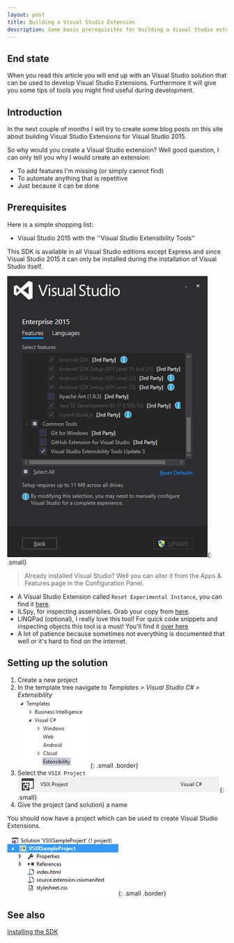 ```yaml
---
layout: post
title: Building a Visual Studio Extension
description: Some basic prerequisites for building a Visual Studio extension
---
```


## End state

When you read this article you will end up with an Visual Studio solution that can be used to develop Visual Studio Extensions. Furthermore it will give you some tips of tools you might find useful during development.


## Introduction
In the next couple of months I will try to create some blog posts on this site about building Visual Studio Extensions for Visual Studio 2015.

So why would you create a Visual Studio extension? Well good question, I can only tell you why I would create an extension:

- To add features I'm missing (or simply cannot find)
- To automate anything that is repetitive
- Just because it can be done 


## Prerequisites

Here is a simple shopping list:

- Visual Studio 2015 with the ''Visual Studio Extensibility Tools''

This SDK is available in all Visual Studio editions except Express and since Visual Studio 2015 it can only be installed during the installation of Visual Studio itself.

![alt text][vs-setup]{: .small}

> Already installed Visual Studio? 
> Well you can alter it from the Apps & Features page in the Configuration Panel.

- A Visual Studio Extension called `Reset Experimental Instance`, you can find it [here](https://visualstudiogallery.msdn.microsoft.com/ca73dffb-0ab4-4b94-a45a-f288112120a3).
- ILSpy, for inspecting assemblies. Grab your copy from [here](http://ilspy.net/).
- LINQPad (optional), I really love this tool! For quick code snippets and inspecting objects this tool is a must! You'll find it [over here](https://www.linqpad.net/) 
- A lot of patience because sometimes not everything is documented that well or it's hard to find on the internet.


## Setting up the solution

1. Create a new project
2. In the template tree navigate to *Templates > Visual Studio C# > Extensibility*<br/>
![alt text][template-tree]{: .small .border}  
3. Select the `VSIX Project`<br/>
![alt text][project-type]{: .small}
4. Give the project (and solution) a name

You should now have a project which can be used to create Visual Studio Extensions.

![alt text][sample-solution]{: .small .border}


## See also
[Installing the SDK](https://msdn.microsoft.com/en-us/library/mt683786.aspx)

[vs-setup]: /images/2016-10-01-Building-A-Visual-Studio-Extension/setup.png "Visual Studio Setup"
[template-tree]: /images/2016-10-01-Building-A-Visual-Studio-Extension/template-tree.png "Template tree"
[project-type]: /images/2016-10-01-Building-A-Visual-Studio-Extension/project-type.png "VSIX Project Type"
[sample-solution]: /images/2016-10-01-Building-A-Visual-Studio-Extension/sample-solution.png "Sample solution"
